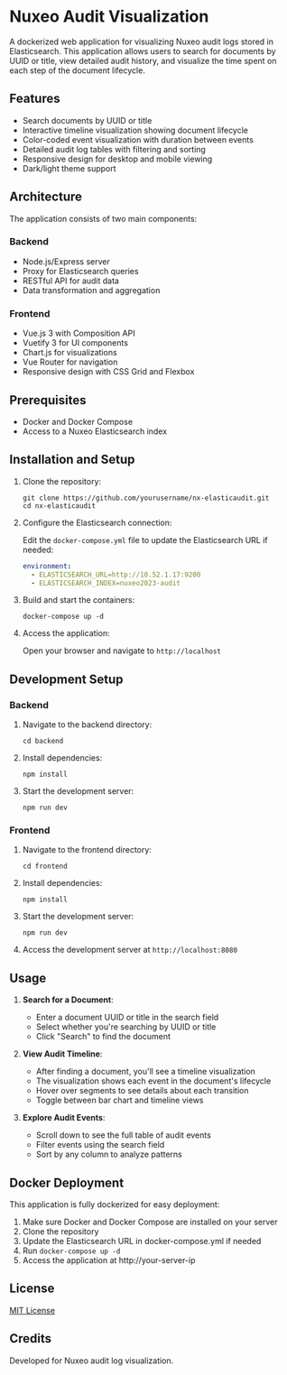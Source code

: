 # Nuxeo Audit Visualization

A dockerized web application for visualizing Nuxeo audit logs stored in Elasticsearch. This application allows users to search for documents by UUID or title, view detailed audit history, and visualize the time spent on each step of the document lifecycle.

## Features

- Search documents by UUID or title
- Interactive timeline visualization showing document lifecycle
- Color-coded event visualization with duration between events
- Detailed audit log tables with filtering and sorting
- Responsive design for desktop and mobile viewing
- Dark/light theme support

## Architecture

The application consists of two main components:

### Backend

- Node.js/Express server
- Proxy for Elasticsearch queries
- RESTful API for audit data
- Data transformation and aggregation

### Frontend

- Vue.js 3 with Composition API
- Vuetify 3 for UI components
- Chart.js for visualizations
- Vue Router for navigation
- Responsive design with CSS Grid and Flexbox

## Prerequisites

- Docker and Docker Compose
- Access to a Nuxeo Elasticsearch index

## Installation and Setup

1. Clone the repository:
   ```
   git clone https://github.com/yourusername/nx-elasticaudit.git
   cd nx-elasticaudit
   ```

2. Configure the Elasticsearch connection:
   
   Edit the `docker-compose.yml` file to update the Elasticsearch URL if needed:
   ```yaml
   environment:
     - ELASTICSEARCH_URL=http://10.52.1.17:9200
     - ELASTICSEARCH_INDEX=nuxeo2023-audit
   ```

3. Build and start the containers:
   ```
   docker-compose up -d
   ```

4. Access the application:
   
   Open your browser and navigate to `http://localhost`

## Development Setup

### Backend

1. Navigate to the backend directory:
   ```
   cd backend
   ```

2. Install dependencies:
   ```
   npm install
   ```

3. Start the development server:
   ```
   npm run dev
   ```

### Frontend

1. Navigate to the frontend directory:
   ```
   cd frontend
   ```

2. Install dependencies:
   ```
   npm install
   ```

3. Start the development server:
   ```
   npm run dev
   ```

4. Access the development server at `http://localhost:8080`

## Usage

1. **Search for a Document**:
   - Enter a document UUID or title in the search field
   - Select whether you're searching by UUID or title
   - Click "Search" to find the document

2. **View Audit Timeline**:
   - After finding a document, you'll see a timeline visualization
   - The visualization shows each event in the document's lifecycle
   - Hover over segments to see details about each transition
   - Toggle between bar chart and timeline views

3. **Explore Audit Events**:
   - Scroll down to see the full table of audit events
   - Filter events using the search field
   - Sort by any column to analyze patterns

## Docker Deployment

This application is fully dockerized for easy deployment:

1. Make sure Docker and Docker Compose are installed on your server
2. Clone the repository
3. Update the Elasticsearch URL in docker-compose.yml if needed
4. Run `docker-compose up -d`
5. Access the application at http://your-server-ip

## License

[MIT License](LICENSE)

## Credits

Developed for Nuxeo audit log visualization.

